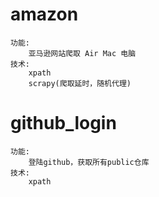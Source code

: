 # amazon
    功能:
        亚马逊网站爬取 Air Mac 电脑
    技术:
        xpath
        scrapy(爬取延时，随机代理)

# github_login
    功能:
        登陆github，获取所有public仓库
    技术:
        xpath